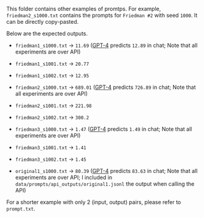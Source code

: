 This folder contains other examples of promtps. For example, `friedman2_s1000.txt` contains the prompts for `Friedman #2` with seed `1000`. 
It can be directly copy-pasted.

Below are the expected outputs.
- `friedman1_s1000.txt` -> `11.69` ([GPT-4](https://chat.openai.com/share/177571ad-3845-46a1-952f-963647620bea) predicts `12.89` in chat; Note that all experiments are over API)
- `friedman1_s1001.txt` -> `20.77` 
- `friedman1_s1002.txt` -> `12.95`
 
- `friedman2_s1000.txt` -> `689.01` ([GPT-4](https://chat.openai.com/share/78298975-19d5-4731-b29b-7a60fae88bd3) predicts `726.89` in chat; Note that all experiments are over API)
- `friedman2_s1001.txt` -> `221.98`
- `friedman2_s1002.txt` -> `300.2`
 
- `friedman3_s1000.txt` -> `1.47` ([GPT-4](https://chat.openai.com/share/fbb64727-3bf0-45ec-93ed-af6d4dbf8654) predicts `1.49` in chat; Note that all experiments are over API)
- `friedman3_s1001.txt` -> `1.41`
- `friedman3_s1002.txt` -> `1.45`

- `original1_s1000.txt` -> `80.39` ([GPT-4](https://chat.openai.com/share/808da995-99e6-444a-94da-fc7cd5ad49ff) predicts `83.63` in chat; Note that all experiments are over API; I included in `data/prompts/api_outputs/original1.jsonl` the output when calling the API)

For a shorter example with only 2 (input, output) pairs, please refer to `prompt.txt`. 